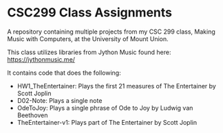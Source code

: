 # CSC299 Class Assignments
A repository containing multiple projects from my CSC 299 class, Making Music with Computers, at the University of Mount Union.

This class utilizes libraries from Jython Music found here: https://jythonmusic.me/

It contains code that does the following:
- HW1_TheEntertainer: Plays the first 21 measures of The Entertainer by Scott Joplin
- D02-Note: Plays a single note
- OdeToJoy: Plays a single phrase of Ode to Joy by Ludwig van Beethoven
- TheEntertainer-v1: Plays part of The Entertainer by Scott Joplin
